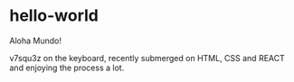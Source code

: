# hello-world

Aloha Mundo!

v7squ3z on the keyboard, recently submerged on HTML, CSS and REACT and enjoying the process a lot.
